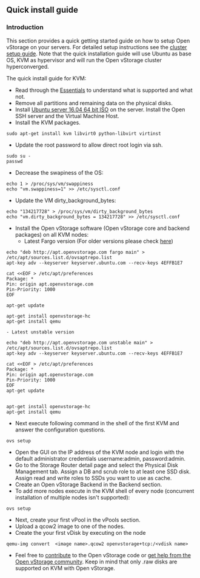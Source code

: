## Quick install guide

### Introduction

This section provides a quick getting started guide on how to setup Open
vStorage on your servers. For detailed setup instructions see the [cluster setup guide](geoscale.md).
Note that the quick installation guide will use Ubuntu as base OS, KVM as hypervisor and will run the Open vStorage cluster hyperconverged.

The quick install guide for KVM:
-   Read through the [Essentials](essentials.md) to understand what is
    supported and what not.
-   Remove all partitions and remaining data on the physical disks.
-   Install [Ubuntu server 16.04 64 bit
    ISO](http://releases.ubuntu.com/16.04/ubuntu-16.04-server-amd64.iso)
    on the server. Install the Open SSH server and the Virtual Machine
    Host.
-   Install the KVM packages.
```
sudo apt-get install kvm libvirt0 python-libvirt virtinst
```
-   Update the root password to allow direct root login via ssh.
```
sudo su -
passwd
```
-   Decrease the swapiness of the OS:
```
echo 1 > /proc/sys/vm/swappiness
echo "vm.swappiness=1" >> /etc/sysctl.conf
```
-   Update the VM dirty_background_bytes:
```
echo "134217728" > /proc/sys/vm/dirty_background_bytes
echo "vm.dirty_background_bytes = 134217728" >> /etc/sysctl.conf
```
-   Install the Open vStorage software (Open vStorage core and backend
    packages) on all KVM nodes:
    - Latest Fargo version (For older versions please check [here](../olderreleases.md))
```
echo "deb http://apt.openvstorage.com fargo main" > /etc/apt/sources.list.d/ovsaptrepo.list
apt-key adv --keyserver keyserver.ubuntu.com --recv-keys 4EFFB1E7

cat <<EOF > /etc/apt/preferences
Package: *
Pin: origin apt.openvstorage.com
Pin-Priority: 1000
EOF

apt-get update

apt-get install openvstorage-hc
apt-get install qemu
```
    - Latest unstable version
```
echo "deb http://apt.openvstorage.com unstable main" > /etc/apt/sources.list.d/ovsaptrepo.list
apt-key adv --keyserver keyserver.ubuntu.com --recv-keys 4EFFB1E7

cat <<EOF > /etc/apt/preferences
Package: *
Pin: origin apt.openvstorage.com
Pin-Priority: 1000
EOF
apt-get update


apt-get install openvstorage-hc
apt-get install qemu
```
-   Next execute following command in the shell of the first KVM and
    answer the configuration questions.
```
ovs setup
```
-   Open the GUI on the IP address of the KVM node and login with the
    default administrator credentials username:admin, password:admin.
-   Go to the Storage Router detail page and select the Physical Disk Management tab. Assign a DB and scrub role to at least one SSD disk. Assign read and write roles to SSDs you want to use as cache.
-   Create an Open vStorage Backend in the Backend section.
-   To add more nodes execute in the KVM shell of every node (concurrent installation of multiple nodes isn't supported):
```
ovs setup
```
-   Next, create your first vPool in the vPools section.
-   Upload a qcow2 image to one of the nodes.
-   Create the your first vDisk by executing on the node
```
qemu-img convert  <image name>.qcow2 openvstorage+tcp:/<vdisk name>
```
-   Feel free to [contribute](https://www.openvstorage.org/contribute/) to the Open vStorage code or
    [get help from the Open vStorage
    community](https://groups.google.com/forum/#!forum/open-vstorage).
    Keep in mind that only .raw disks are supported on KVM with Open
    vStorage.



